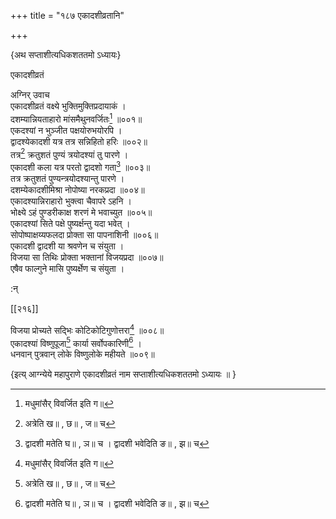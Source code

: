 +++
title = "१८७ एकादशीव्रतानि"

+++

\{अथ सप्ताशीत्यधिकशततमो ऽध्यायः\}

एकादशीव्रतं  
    
अग्निर् उवाच  
एकादशीव्रतं वक्ष्ये भुक्तिमुक्तिप्रदायाकं ।  
दशम्यान्नियताहारो मांसमैथुनवर्जितः[^१] ॥००१॥  
एकदश्यां न भुञ्जीत पक्षयोरुभयोरपि ।  
द्वादश्येकादशी यत्र तत्र सन्निहितो हरिः ॥००२॥  
तत्र[^२] क्रतुशतं पुण्यं त्रयोदश्यां तु पारणे   ।  
एकादशी कला यत्र परतो द्वादशो गता[^३] ॥००३॥  
तत्र क्रतुशतं पुण्यन्त्रयोदश्यान्तु पारणे ।  
दशम्येकादशीमिश्रा नोपोष्या नरकप्रदा ॥००४॥  
एकादश्यान्निराहारो भुक्त्वा चैवापरे ऽहनि ।  
भोक्ष्ये ऽहं पुण्डरीकाक्ष शरणं मे भवाच्युत   ॥००५॥  
एकादश्यां सिते पक्षे पुष्यर्क्षन्तु यदा भवेत् ।  
सोपोष्पाक्षय्यफलदा प्रोक्ता सा पापनाशिनी ॥००६॥  
एकादशी द्वादशी या श्रवणेन च संयुता ।  
विजया सा तिथिः प्रोक्ता भक्तानां विजयप्रदा ॥००७॥  
एषैव फाल्गुने मासि पुष्यर्क्षेण च संयुता ।  
    
:न्  
    
[^१]: मधुमांसैर् विवर्जित इति ग॥  
    
[^२]: अत्रेति ख॥ , छ॥ , ज॥ च  
    
[^३]: द्वादशी मतेति घ॥ , ञ॥ च । द्वादशी भवेदिति ङ॥ , झ॥ च  

[[२१६]]
    
विजया प्रोच्यते सद्भिः कोटिकोटिगुणोत्तरा[^१] ॥००८॥  
एकादश्यां विष्णुपूजा[^२] कार्या सर्वोपकारिणी[^३]   ।  
धनवान् पुत्रवान् लोके विष्णुलोके महीयते ॥००९॥  
    
\{इत्य् आग्न्येये महापुराणे एकादशीव्रतं नाम सप्ताशीत्यधिकशततमो ऽध्यायः ॥  }
    